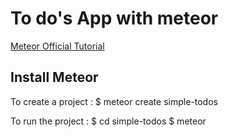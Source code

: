 # To do's App with meteor

[Meteor Official Tutorial](https://www.meteor.com/tutorials/blaze/creating-an-app)

## Install Meteor

To create a project :
$ meteor create simple-todos

To run the project :
$ cd simple-todos
$ meteor
